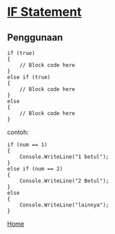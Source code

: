 # <ins>IF Statement</ins>

## Penggunaan
```Csharp
if (true)
{
    // Block code here
}
else if (true)
{
    // Block code here
}
else
{
    // Block code here
}
```
contoh:
```Csharp
if (num == 1)
{
    Console.WriteLine("1 betul");
}
else if (num == 2)
{
    Console.WriteLine("2 Betul");
}
else
{
    Console.WriteLine("lainnya");
}
```

[Home](../README.md)